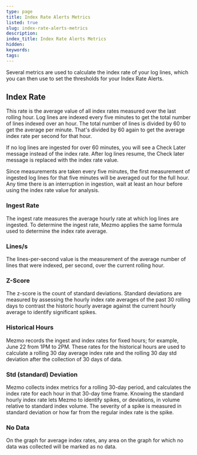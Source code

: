 ```yaml
---
type: page
title: Index Rate Alerts Metrics
listed: true
slug: index-rate-alerts-metrics
description: 
index_title: Index Rate Alerts Metrics
hidden: 
keywords: 
tags: 
---
```


Several metrics are used to calculate the index rate of your log lines, which you can then use to set the thresholds for your Index Rate Alerts.

## Index Rate

This rate is the average value of all index rates measured over the last rolling hour. Log lines are indexed every five minutes to get the total number of lines indexed over an hour. The total number of lines is divided by 60 to get the average per minute. That's divided by 60 again to get the average index rate per second for that hour.

If no log lines are ingested for over 60 minutes, you will see a Check Later message instead of the index rate. After log lines resume, the Check later message is replaced with the index rate value.

Since measurements are taken every five minutes, the first measurement of ingested log lines for that five minutes will be averaged out for the full hour. Any time there is an interruption in ingestion, wait at least an hour before using the index rate value for analysis.

### Ingest Rate

The ingest rate measures the average hourly rate at which log lines are ingested. To determine the ingest rate, Mezmo applies the same formula used to determine the index rate average.

### Lines/s

The lines-per-second value is the measurement of the average number of lines that were indexed, per second, over the current rolling hour.

### Z-Score

The z-score is the count of standard deviations. Standard deviations are measured by assessing the hourly index rate averages of the past 30 rolling days to contrast the historic hourly average against the current hourly average to identify significant spikes.

### Historical Hours

Mezmo records the ingest and index rates for fixed hours; for example, June 22 from 1PM to 2PM. These rates for the historical hours are used to calculate a rolling 30 day average index rate and the rolling 30 day std deviation after the collection of 30 days of data.

### Std (standard) Deviation

Mezmo collects index metrics for a rolling 30-day period, and calculates the index rate for each hour in that 30-day time frame. Knowing the standard hourly index rate lets Mezmo to identify spikes, or deviations, in volume relative to standard index volume. The severity of a spike is measured in standard deviation or how far from the regular index rate is the spike.

### No Data

On the graph for average index rates, any area on the graph for which no data was collected will be marked as no data.